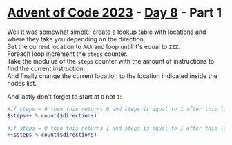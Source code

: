 # [Advent of Code 2023](../../README.md) - [Day 8](../README.md) - Part 1

Well it was somewhat simple: create a lookup table  with locations
and where they take you depending on the direction.  
Set the current location to `AAA` and loop until it's equal to `ZZZ`.  
Foreach loop increment the `steps` counter.  
Take the modulus of the `steps` counter with the amount of instructions
to find the current instruction.  
And finally change the current location to the location indicated 
inside the nodes list.

And lastly don't forget to start at `0` not `1`:
```php
#if steps = 0 then this returns 0 and steps is equal to 1 after this line
$steps++ % count($directions)

#if steps = 0 then this returns 1 and steps is equal to 1 after this line
++$steps % count($directions)
```
